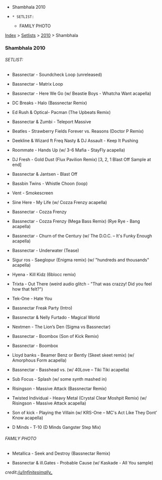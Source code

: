   * Shambhala 2010
  *     * SETLIST:
    * FAMILY PHOTO

[Index](https://www.reddit.com/r/bassnectar/wiki/index) >
[Setlists](https://www.reddit.com/r/bassnectar/wiki/interactive/setlists) >
[2010](https://www.reddit.com/r/bassnectar/wiki/interactive/setlists/2010) >
Shambhala

### Shambhala 2010

###### SETLIST:

  * Bassnectar - Soundcheck Loop (unreleased)

  * Bassnectar - Matrix Loop

  * Bassnectar - Here We Go (w/ Beastie Boys - Whatcha Want acapella)

  * DC Breaks - Halo (Bassnectar Remix)

  * Ed Rush & Optical- Pacman (The Upbeats Remix)

  * Bassnectar & Zumbi - Teleport Massive

  * Beatles - Strawberry Fields Forever vs. Reasons (Doctor P Remix)

  * Deekline & Wizard ft Freq Nasty & DJ Assault - Keep It Pushing

  * Roommate - Hands Up (w/ 3-6 Mafia - StayFly acapella)

  * DJ Fresh - Gold Dust (Flux Pavilion Remix) [3, 2, 1 Blast Off Sample at end]

  * Bassnectar & Jantsen - Blast Off

  * Bassbin Twins - Whistle Choon (loop)

  * Vent - Smokescreen 

  * Sine Here - My Life (w/ Cozza Frenzy acapella)

  * Bassnectar - Cozza Frenzy

  * Bassnectar - Cozza Frenzy (Mega Bass Remix) (Rye Rye - Bang acapella)

  * Bassnectar - Churn of the Century (w/ The D.O.C. – It's Funky Enough acapella)

  * Bassnectar - Underwater (Tease)

  * Sigur ros - Saeglopur (Enigma remix) (w/ "hundreds and thousands" acapella)

  * Hyena - Kill Kidz (6blocc remix)

  * Trixta - Out There (weird audio glitch - "That was crazzy! Did you feel how that felt?")

  * Tek-One - Hate You

  * Bassnectar Freak Party (Intro)

  * Bassnectar & Nelly Furtado - Magical World

  * Nextmen - The Lion’s Den (Sigma vs Bassnectar)

  * Bassnectar - Boombox (Son of Kick Remix)

  * Bassnectar - Boombox

  * Lloyd banks - Beamer Benz or Bently (Skeet skeet remix) (w/ Amorphous Form acapella)

  * Bassnectar - Basshead vs. (w/ 40Love – Tiki Tiki acapella)

  * Sub Focus - Splash (w/ some synth mashed in)

  * Risingson - Massive Attack (Bassnectar Remix)

  * Twisted Individual - Heavy Metal (Crystal Clear Moshpit Remix) (w/ Risingson - Massive Attack acapella)

  * Son of kick - Playing the Villain (w/ KRS-One – MC's Act Like They Dont' Know acapella)

  * D Minds - T-10 (D Minds Gangster Step Mix)

###### FAMILY PHOTO

  * Metallica - Seek and Destroy (Bassnectar Remix)

  * Bassnectar & ill.Gates - Probable Cause (w/ Kaskade - All You sample)

_credit:[/u/Infinitesimally_](/u/Infinitesimally_)_

